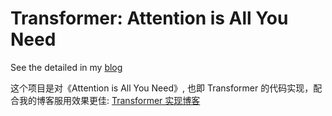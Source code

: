 # Transformer: Attention is All You Need
See the detailed in my [blog](https://csnlp.github.io/2019/03/01/Transformer-implement/)

这个项目是对《Attention is All You Need》, 也即 Transformer 的代码实现，配合我的博客服用效果更佳: [Transformer 实现博客](https://csnlp.github.io/2019/03/01/Transformer-implement/)
